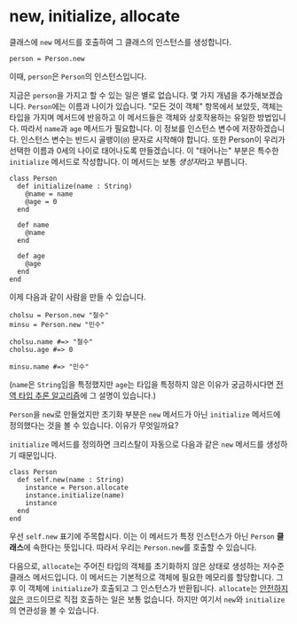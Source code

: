 # new, initialize, allocate

클래스에 `new` 메서드를 호출하여 그 클래스의 인스턴스를 생성합니다.

```
person = Person.new
```

이때, `person`은 `Person`의 인스턴스입니다.

지금은 `person`을 가지고 할 수 있는 일은 별로 없습니다. 몇 가지 개념을 추가해보겠습니다. `Person`에는 이름과 나이가 있습니다. "모든 것이 객체" 항목에서 보았듯, 객체는 타입을 가지며 메서드에 반응하고 이 메서드들은 객체와 상호작용하는 유일한 방법입니다. 따라서 `name`과 `age` 메서드가 필요합니다. 이 정보를 인스턴스 변수에 저장하겠습니다. 인스턴스 변수는 반드시 골뱅이(`@`) 문자로 시작해야 합니다. 또한 Person이 우리가 선택한 이름과 0세의 나이로 태어나도록 만들겠습니다. 이 "태어나는" 부분은 특수한 `initialize` 메서드로 작성합니다. 이 메서드는 보통 *생성자*라고 부릅니다.

```crystal
class Person
  def initialize(name : String)
    @name = name
    @age = 0
  end

  def name
    @name
  end

  def age
    @age
  end
end
```

이제 다음과 같이 사람을 만들 수 있습니다.

```crystal
cholsu = Person.new "철수"
minsu = Person.new "민수"

cholsu.name #=> "철수"
cholsu.age #=> 0

minsu.name #=> "민수"
```

(`name`은 `String`임을 특정했지만 `age`는 타입을 특정하지 않은 이유가 궁금하시다면 [전역 타입 추론 알고리즘](type_inference.html)에 그 설명이 있습니다.)

`Person`을 `new`로 만들었지만 초기화 부분은 `new` 메서드가 아닌 `initialize` 메서드에 정의했다는 것을 볼 수 있습니다. 이유가 무엇일까요?

`initialize` 메서드를 정의하면 크리스탈이 자동으로 다음과 같은 `new` 메서드를 생성하기 때문입니다.

```crystal
class Person
  def self.new(name : String)
    instance = Person.allocate
    instance.initialize(name)
    instance
  end
end
```

우선 `self.new` 표기에 주목합시다. 이는 이 메서드가 특정 인스턴스가 아닌 `Person` **클래스**에 속한다는 뜻입니다. 따라서 우리는 `Person.new`를 호출할 수 있습니다.

다음으로, `allocate`는 주어진 타입의 객체를 초기화하지 않은 상태로 생성하는 저수준 클래스 메서드입니다. 이 메서드는 기본적으로 객체에 필요한 메모리를 할당합니다. 그 후 이 객체에 `initialize`가 호출되고 그 인스턴스가 반환됩니다. `allocate`는  [안전하지 않은](unsafe.html) 코드이므로 직접 호출하는 일은 보통 없습니다. 하지만 여기서 `new`와 `initialize`의 연관성을 볼 수 있습니다.

